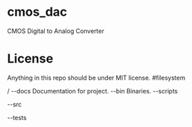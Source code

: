 # cmos_dac
CMOS Digital to Analog Converter


# License
Anything in this repo should be under MIT license.
#filesystem

/
--docs
    Documentation for project.
--bin
    Binaries.
--scripts

--src

--tests
